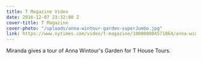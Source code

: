 ```yaml
---
title: T Magazine Video
date: 2016-12-07 23:32:00 Z
cover-title: T Magazine
cover-photo: "/uploads/anna-wintour-garden-superJumbo.jpg"
link: https://www.nytimes.com/video/t-magazine/100000004571864/anna-wintour-garden-miranda-brooks.html
---
```


Miranda gives a tour of Anna Wintour's Garden for T House Tours.
